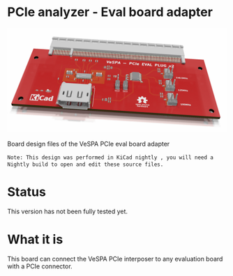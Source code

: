 # PCIe analyzer - Eval board adapter

![plug](doc/EDSCH0002-V2-A.png)

Board design files of the VeSPA PCIe eval board adapter

	Note: This design was performed in KiCad nightly , you will need a Nightly build to open and edit these source files.

# Status

This version has not been fully tested yet.

# What it is

This board can connect the VeSPA PCIe interposer to any evaluation board with a PCIe connector.

